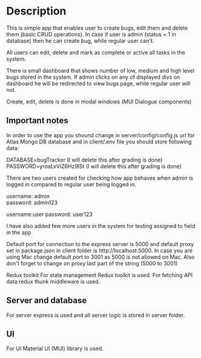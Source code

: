 # Description

This is simple app that enables user to create bugs, edit them and delete them (basic CRUD operations). In case if user is admin (status = 1 in database) then he can create bug, while regular user can't.

All users can edit, delete and mark as complete or active all tasks in the system.

There is small dashboard that shows number of low, medium and high level bugs stored in the system. If admin clicks on any of displayed divs on dashboard he will be redirected to view 
bugs page, while regular user will not.

Create, edit, delete is done in modal windows (MUI Dialogue components)

## Important notes
In order to use the app you shound change in server/config/config.js url for Atlas Mongo DB database and in client/.env file you should store following data:

DATABASE=bugTracker (I will delete this after grading is done) 
PASSWORD=yroaLvViZ6Hz9lSt (I will delete this after grading is done)

There are two users created for checking how app behaves when admin is logged in compared to regular user being logged in.

username: admin       
password: admin123    

username:user
password: user123

I have also added few more users in the system for testing assigned to field in the app

Default port for connection to the express server is 5000 and default proxy set in package.json in client folder is http://localhost:5000. In case you are using Mac change default port to 3001 as 5000 is not allowed on Mac. Also don't forget to change on proxy last part of the string (5000 to 3001)

Redux toolkit
For state management Redux toolkit is used. For fetching API data redux thunk middleware is used.

## Server and database
For server express is used and all server logic is stored in server folder.

## UI
For UI Material UI (MUI) library is used.
